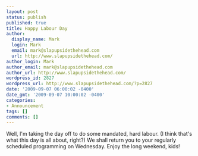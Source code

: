 ```yaml
---
layout: post
status: publish
published: true
title: Happy Labour Day
author:
  display_name: Mark
  login: Mark
  email: mark@slapupsidethehead.com
  url: http://www.slapupsidethehead.com/
author_login: Mark
author_email: mark@slapupsidethehead.com
author_url: http://www.slapupsidethehead.com/
wordpress_id: 2827
wordpress_url: http://www.slapupsidethehead.com/?p=2827
date: '2009-09-07 06:00:02 -0400'
date_gmt: '2009-09-07 10:00:02 -0400'
categories:
- Announcement
tags: []
comments: []
---
```

Well, I'm taking the day off to do some mandated, hard labour. (I think that's what this day is all about, right?) We shall return you to your regularly scheduled programming on Wednesday. Enjoy the long weekend, kids!


